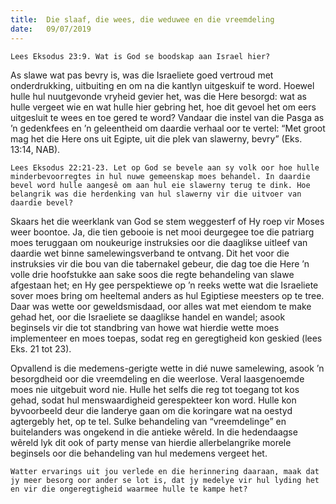 ```yaml
---
title:  Die slaaf, die wees, die weduwee en die vreemdeling
date:   09/07/2019
---
```


`Lees Eksodus 23:9. Wat is God se boodskap aan Israel hier?` 

As slawe wat pas bevry is, was die Israeliete goed vertroud met onderdrukking, uitbuiting en om na die kantlyn uitgeskuif te word. Hoewel hulle hul nuutgevonde vryheid gevier het, was die Here besorgd: wat as hulle vergeet wie en wat hulle hier gebring het, hoe dit gevoel het om eers uitgesluit te wees en toe gered te word? Vandaar die instel van die Pasga as ’n gedenkfees en ’n geleentheid om daardie verhaal oor te vertel: “Met groot mag het die Here ons uit Egipte, uit die plek van slawerny, bevry” (Eks. 13:14, NAB). 

`Lees Eksodus 22:21-23. Let op God se bevele aan sy volk oor hoe hulle minderbevoorregtes in hul nuwe gemeenskap moes behandel. In daardie bevel word hulle aangesê om aan hul eie slawerny terug te dink. Hoe belangrik was die herdenking van hul slawerny vir die uitvoer van daardie bevel?` 

Skaars het die weerklank van God se stem weggesterf of Hy roep vir Moses weer boontoe. Ja, die tien gebooie is net mooi deurgegee toe die patriarg moes teruggaan om noukeurige instruksies oor die daaglikse uitleef van daardie wet binne samelewingsverband te ontvang. Dit het voor die instruksies vir die bou van die tabernakel gebeur, die dag toe die Here ’n volle drie hoofstukke aan sake soos die regte behandeling van slawe afgestaan het; en Hy gee perspektiewe op ’n reeks wette wat die Israeliete sover moes bring om heeltemal anders as hul Egiptiese meesters op te tree. Daar was wette oor geweldsmisdaad, oor alles wat met eiendom te make gehad het, oor die Israeliete se daaglikse handel en wandel; asook beginsels vir die tot standbring van howe wat hierdie wette moes implementeer en moes toepas, sodat reg en geregtigheid kon geskied (lees Eks. 21 tot 23). 

Opvallend is die medemens-gerigte wette in dié nuwe samelewing, asook ’n besorgdheid oor die vreemdeling en die weerlose. Veral laasgenoemde moes nie uitgebuit word nie. Hulle het selfs die reg tot toegang tot kos gehad, sodat hul menswaardigheid gerespekteer kon word. Hulle kon byvoorbeeld deur die landerye gaan om die koringare wat na oestyd agtergebly het, op te tel. Sulke behandeling van “vreemdelinge” en buitelanders was ongekend in die antieke wêreld. In die hedendaagse wêreld lyk dit ook of party mense van hierdie allerbelangrike morele beginsels oor die behandeling van hul medemens vergeet het. 

`Watter ervarings uit jou verlede en die herinnering daaraan, maak dat jy meer besorg oor ander se lot is, dat jy medelye vir hul lyding het en vir die ongeregtigheid waarmee hulle te kampe het?`